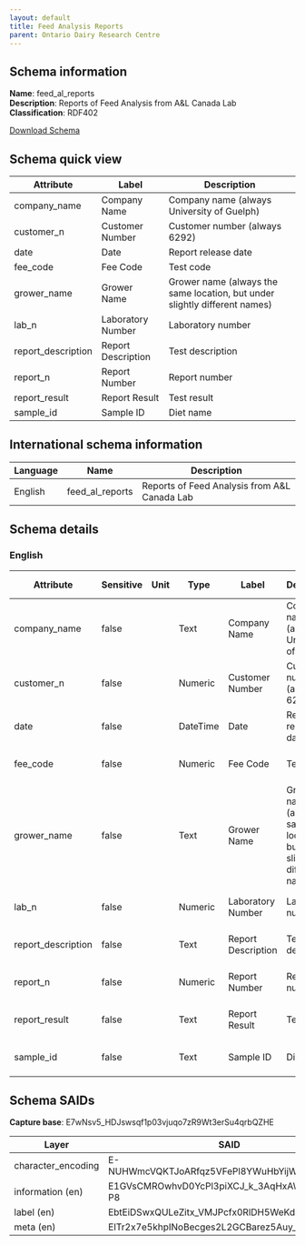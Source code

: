 ```yaml
---
layout: default  
title: Feed Analysis Reports 
parent: Ontario Dairy Research Centre  
---
```


## Schema information

**Name**: feed_al_reports  
**Description**: Reports of Feed Analysis from A&L Canada Lab  
**Classification**: RDF402

[Download Schema](Schema_Feed_AL_Reports.zip)  

## Schema quick view

| Attribute | Label | Description |
| --- | --- | --- |
| company_name | Company Name | Company name (always University of Guelph) |
| customer_n | Customer Number | Customer number (always 6292) |
| date | Date | Report release date |
| fee_code | Fee Code | Test code |
| grower_name | Grower Name | Grower name (always the same location, but under slightly different names) |
| lab_n | Laboratory Number | Laboratory number |
| report_description | Report Description | Test description |
| report_n | Report Number | Report number |
| report_result | Report Result | Test result |
| sample_id | Sample ID | Diet name |

## International schema information

| Language | Name | Description |
| --- | --- | --- |
| English | feed_al_reports | Reports of Feed Analysis from A&L Canada Lab |

## Schema details

### English

| Attribute | Sensitive | Unit | Type | Label | Description | List | Character encoding |
| --- | --- | --- | --- | --- | --- | --- | --- |
| company_name | false |  | Text | Company Name | Company name (always University of Guelph) | Not a list | utf-8 |
| customer_n | false |  | Numeric | Customer Number | Customer number (always 6292) | Not a list | utf-8 |
| date | false |  | DateTime | Date | Report release date | Not a list | utf-8 |
| fee_code | false |  | Numeric | Fee Code | Test code | Not a list | utf-8 |
| grower_name | false |  | Text | Grower Name | Grower name (always the same location, but under slightly different names) | Not a list | utf-8 |
| lab_n | false |  | Numeric | Laboratory Number | Laboratory number | Not a list | utf-8 |
| report_description | false |  | Text | Report Description | Test description | Not a list | utf-8 |
| report_n | false |  | Numeric | Report Number | Report number | Not a list | utf-8 |
| report_result | false |  | Text | Report Result | Test result | Not a list | utf-8 |
| sample_id | false |  | Text | Sample ID | Diet name | Not a list | utf-8 |

## Schema SAIDs

**Capture base**: E7wNsv5_HDJswsqf1p03vjuqo7zR9Wt3erSu4qrbQZHE

| Layer | SAID |
| --- | --- |
| character_encoding | E-NUHWmcVQKTJoARfqz5VFePl8YWuHbYijWegkP46MHk |
| information (en) | E1GVsCMROwhvD0YcPl3piXCJ_k_3AqHxAWnf9xs9O-P8 |
| label (en) | EbtEiDSwxQULeZitx_VMJPcfx0RlDH5WeKdkNIxbHsao |
| meta (en) | EITr2x7e5khpINoBecges2L2GCBarez5Auy_-FEiI868 |
